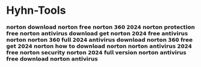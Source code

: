 # Hyhn-Tools
 𝗻𝗼𝗿𝘁𝗼𝗻 𝗱𝗼𝘄𝗻𝗹𝗼𝗮𝗱 𝗻𝗼𝗿𝘁𝗼𝗻 𝗳𝗿𝗲𝗲 𝗻𝗼𝗿𝘁𝗼𝗻 𝟯𝟲𝟬 𝟮𝟬𝟮𝟰 𝗻𝗼𝗿𝘁𝗼𝗻 𝗽𝗿𝗼𝘁𝗲𝗰𝘁𝗶𝗼𝗻 𝗳𝗿𝗲𝗲 𝗻𝗼𝗿𝘁𝗼𝗻 𝗮𝗻𝘁𝗶𝘃𝗶𝗿𝘂𝘀 𝗱𝗼𝘄𝗻𝗹𝗼𝗮𝗱 𝗴𝗲𝘁 𝗻𝗼𝗿𝘁𝗼𝗻 𝟮𝟬𝟮𝟰 𝗳𝗿𝗲𝗲 𝗮𝗻𝘁𝗶𝘃𝗶𝗿𝘂𝘀 𝗻𝗼𝗿𝘁𝗼𝗻 𝗻𝗼𝗿𝘁𝗼𝗻 𝟯𝟲𝟬 𝗳𝘂𝗹𝗹 𝟮𝟬𝟮𝟰 𝗮𝗻𝘁𝗶𝘃𝗶𝗿𝘂𝘀 𝗱𝗼𝘄𝗻𝗹𝗼𝗮𝗱 𝗻𝗼𝗿𝘁𝗼𝗻 𝟯𝟲𝟬 𝗳𝗿𝗲𝗲 𝗴𝗲𝘁 𝟮𝟬𝟮𝟰 𝗻𝗼𝗿𝘁𝗼𝗻 𝗵𝗼𝘄 𝘁𝗼 𝗱𝗼𝘄𝗻𝗹𝗼𝗮𝗱 𝗻𝗼𝗿𝘁𝗼𝗻 𝗻𝗼𝗿𝘁𝗼𝗻 𝗮𝗻𝘁𝗶𝘃𝗶𝗿𝘂𝘀 𝟮𝟬𝟮𝟰 𝗳𝗿𝗲𝗲 𝗻𝗼𝗿𝘁𝗼𝗻 𝘀𝗲𝗰𝘂𝗿𝗶𝘁𝘆 𝗻𝗼𝗿𝘁𝗼𝗻 𝟮𝟬𝟮𝟰 𝗳𝘂𝗹𝗹 𝘃𝗲𝗿𝘀𝗶𝗼𝗻 𝗻𝗼𝗿𝘁𝗼𝗻 𝗮𝗻𝘁𝗶𝘃𝗶𝗿𝘂𝘀 𝗳𝗿𝗲𝗲 𝗱𝗼𝘄𝗻𝗹𝗼𝗮𝗱 𝗻𝗼𝗿𝘁𝗼𝗻 𝗮𝗻𝘁𝗶𝘃𝗶𝗿𝘂𝘀
